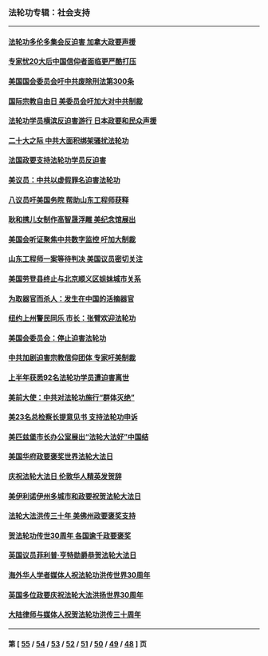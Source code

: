 ### 法轮功专辑：社会支持
---
#### [法轮功多伦多集会反迫害 加拿大政要声援](../../pages/nf4386/n13881303.md?12190430) 
#### [专家忧20大后中国信仰者面临更严酷打压](../../pages/nf4386/n13874993.md?12190430) 
#### [美国国会委员会吁中共废除刑法第300条](../../pages/nf4386/n13868121.md?12190430) 
#### [国际宗教自由日 美委员会吁加大对中共制裁](../../pages/nf4386/n13855021.md?12190430) 
#### [法轮功学员横滨反迫害游行 日本政要和民众声援](../../pages/nf4386/n13847132.md?12190430) 
#### [二十大之际 中共大面积绑架骚扰法轮功](../../pages/nf4386/n13846381.md?12190430) 
#### [法国政要支持法轮功学员反迫害](../../pages/nf4386/n13841970.md?12190430) 
#### [美议员：中共以虚假罪名迫害法轮功](../../pages/nf4386/n13841083.md?12190430) 
#### [八议员吁美国务院 帮助山东工程师获释](../../pages/nf4386/n13836379.md?12190430) 
#### [耿和携儿女制作高智晟浮雕 美纪念馆展出](../../pages/nf4386/n13829624.md?12190430) 
#### [美国会听证聚焦中共数字监控 吁加大制裁](../../pages/nf4386/n13825083.md?12190430) 
#### [山东工程师一案等待判决 美国议员密切关注](../../pages/nf4386/n13815065.md?12190430) 
#### [美国劳登县终止与北京顺义区姐妹城市关系](../../pages/nf4386/n13811030.md?12190430) 
#### [为取器官而杀人：发生在中国的活摘器官](../../pages/nf4386/n13794731.md?12190430) 
#### [纽约上州警民同乐 市长：张臂欢迎法轮功](../../pages/nf4386/n13794375.md?12190430) 
#### [美国会委员会：停止迫害法轮功](../../pages/nf4386/n13788164.md?12190430) 
#### [中共加剧迫害宗教信仰团体 专家吁美制裁](../../pages/nf4386/n13780252.md?12190430) 
#### [上半年获悉92名法轮功学员遭迫害离世](../../pages/nf4386/n13772701.md?12190430) 
#### [美前大使：中共对法轮功施行“群体灭绝”](../../pages/nf4386/n13771705.md?12190430) 
#### [美23名总检察长提意见书 支持法轮功申诉](../../pages/nf4386/n13766596.md?12190430) 
#### [美匹兹堡市长办公室展出“法轮大法好”中国结](../../pages/nf4386/n13749721.md?12190430) 
#### [美国华府政要褒奖世界法轮大法日](../../pages/nf4386/n13743770.md?12190430) 
#### [庆祝法轮大法日 伦敦华人精英发贺辞](../../pages/nf4386/n13741593.md?12190430) 
#### [美伊利诺伊州多城市和政要祝贺法轮大法日](../../pages/nf4386/n13737149.md?12190430) 
#### [法轮大法洪传三十年 美佛州政要褒奖支持](../../pages/nf4386/n13737103.md?12190430) 
#### [贺法轮功传世30周年 各国逾千政要褒奖](../../pages/nf4386/n13735828.md?12190430) 
#### [英国议员菲利普‧亨特勋爵恭贺法轮大法日](../../pages/nf4386/n13736187.md?12190430) 
#### [海外华人学者媒体人祝法轮功洪传世界30周年](../../pages/nf4386/n13735835.md?12190430) 
#### [英国多位政要庆祝法轮大法洪扬世界30周年](../../pages/nf4386/n13734739.md?12190430) 
#### [大陆律师与媒体人祝贺法轮功洪传三十周年](../../pages/nf4386/n13735062.md?12190430) 

---
#### 第 [ [55](./55.md?12190430) / [54](./54.md?12190430) / [53](./53.md?12190430) / [52](./52.md?12190430) / [51](./51.md?12190430) / [50](./50.md?12190430) / [49](./49.md?12190430) / [48](./48.md?12190430) ] 页
